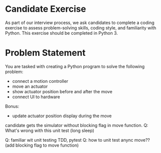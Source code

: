 # Candidate Exercise

As part of our interview process, we ask candidates to complete a coding exercise to assess 
problem-solving skills, coding style, and familiarity with Python. This exercise should be completed in Python 3.

# Problem Statement
You are tasked with creating a Python program to solve the following problem:
* connect a motion controller
* move an actuator
* show actuator position before and after the move
* connect UI to hardware

Bonus:
* update actuator position display during the move

candidate gets the simulator without blocking flag in move function.
Q: What's wrong with this unit test (long sleep)

Q: familiar wit unit testing TDD, pytest
Q: how to unit test anync move?? (add blocking flag to move function)


